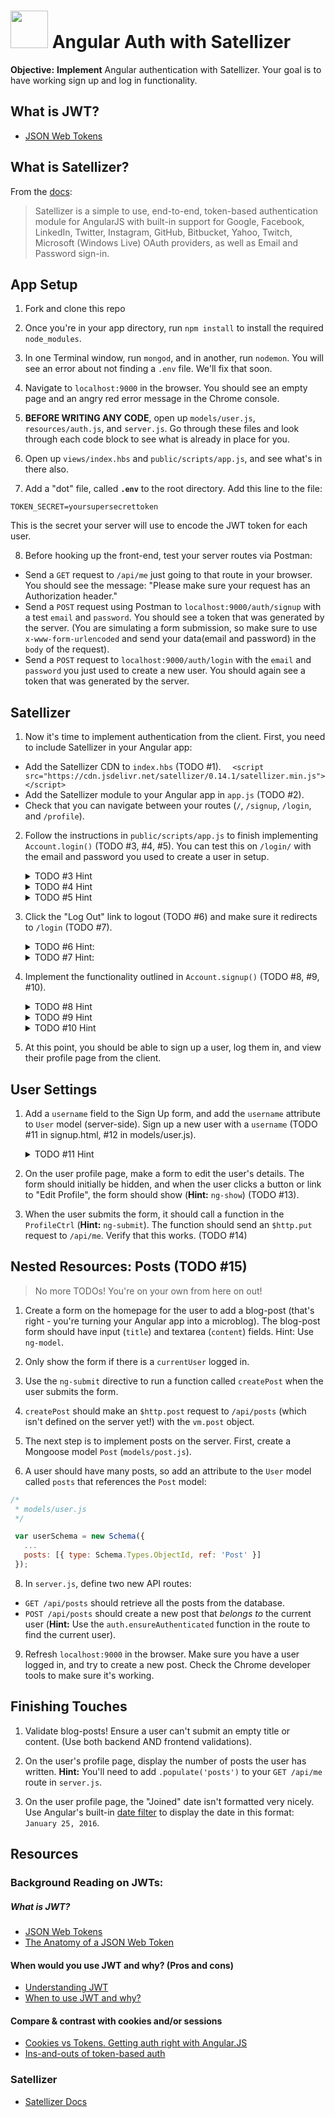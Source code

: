 # <img src="https://cloud.githubusercontent.com/assets/7833470/10899314/63829980-8188-11e5-8cdd-4ded5bcb6e36.png" height="60"> Angular Auth with Satellizer

<!--9:50 5 minutes -->

<!--Hook: Remember having tons of fun with Passport?  Wish you could do that with a front-end integration?  Well with JWT, Satellizer, and Angular, you can make your authentication footprint smaller, more secure, and more...on the front-end.  Let's get to it! -->

**Objective:** **Implement** Angular authentication with Satellizer. Your goal is to have working sign up and log in functionality.

## What is JWT?
 * <a href="http://jwt.io" target="_blank">JSON Web Tokens</a>

## What is Satellizer?

From the [docs](https://github.com/sahat/satellizer):

>Satellizer is a simple to use, end-to-end, token-based authentication module for AngularJS with built-in support for Google, Facebook, LinkedIn, Twitter, Instagram, GitHub, Bitbucket, Yahoo, Twitch, Microsoft (Windows Live) OAuth providers, as well as Email and Password sign-in.

<!--Actually 9:58 -->

<!--9:55 15 minutes -->

## App Setup

1. Fork and clone this repo

2. Once you're in your app directory, run `npm install` to install the required `node_modules`.

3. In one Terminal window, run `mongod`, and in another, run `nodemon`.  You will see an error about not finding a `.env` file.  We'll fix that soon.

4. Navigate to `localhost:9000` in the browser. You should see an empty page and an angry red error message in the Chrome console.

5. **BEFORE WRITING ANY CODE**, open up `models/user.js`, `resources/auth.js`, and `server.js`. Go through these files and look through each code block to see what is already in place for you.

6. Open up `views/index.hbs` and `public/scripts/app.js`, and see what's in there also.

7. Add a "dot" file, called **`.env`** to the root directory. Add this line to the file:

  ```
  TOKEN_SECRET=yoursupersecrettoken
  ```

  This is the secret your server will use to encode the JWT token for each user.

8. Before hooking up the front-end, test your server routes via Postman:
  * Send a `GET` request to `/api/me` just going to that route in your browser. You should see the message: "Please make sure your request has an Authorization header."
  * Send a `POST` request using Postman to `localhost:9000/auth/signup` with a test `email` and `password`. You should see a token that was generated by the server. (You are simulating a form submission, so make sure to use `x-www-form-urlencoded` and send your data(email and password) in the `body` of the request).
  * Send a `POST` request to `localhost:9000/auth/login` with the `email` and `password` you just used to create a new user. You should again see a token that was generated by the server.

<!--Actually 10:16 -->
<!--10:10 25 minutes -->

## Satellizer

1. Now it's time to implement authentication from the client. First, you need to include Satellizer in your Angular app:
  * Add the Satellizer CDN to `index.hbs` (TODO #1).
  ```   <script src="https://cdn.jsdelivr.net/satellizer/0.14.1/satellizer.min.js"></script> ```
  * Add the Satellizer module to your Angular app in `app.js` (TODO #2).
  * Check that you can navigate between your routes (`/`, `/signup`, `/login`, and `/profile`).

2. Follow the instructions in `public/scripts/app.js` to finish implementing `Account.login()` (TODO #3, #4, #5). You can test this on `/login/` with the email and password you used to create a user in setup.


   <details><summary>TODO #3 Hint</summary>
     - `console.log(response)` to find the token we're setting.
   </details>
   <!--$auth.setToken(response.data.token)-->

   <details><summary>TODO #4 Hint</summary>
    - How would we set `new_user` to blank? (we do it higher up in Login Controller)
   </details>
   <!-- vm.new_user = {} -->

   <details><summary>TODO #5 Hint</summary>
    - Inject $location into your controller
    - Pass the `'/profile'` path to the function in this [$location documentation](https://docs.angularjs.org/api/ng/service/$location#path)
    </details>
    <!-- $location.path('/profile') -->

3. Click the "Log Out" link to logout (TODO #6) and make sure it redirects to `/login` (TODO #7).

    <details><summary>TODO #6 Hint:</summary>
    - Look at the login method above for a pattern to follow (you only need one anonymous function here, no need for `onSuccess` and `onError`).
    - Check out [this documentation](https://github.com/sahat/satellizer#user-content-authremovetoken) for a method we can use to remove a token
    </details>
    <!--return (
        $auth
          .logout() // delete token
          .then(function() {
            $auth.removeToken();
            self.user = null;
          })
    )-->
    <details><summary>TODO #7 Hint:</summary>
      - Inject $location into this controller also
      - Pass `'/login'` to the `.path` method we used in #5
    </details>
    <!-- $location.path('/login') -->

  <!--10:35 15 minutes -->

4. Implement the functionality outlined in `Account.signup()` (TODO #8, #9, #10).

    <details><summary>TODO #8 Hint</summary>
     - Use your `login()` function as a pattern
     - Use the documentation referenced to build out the rest.
    </details>
    <!--     return (
      $auth
        .signup(userData)
        .then(
          function onSuccess(response) {
            $auth.setToken(response);
            //OR $auth.setToken(response.data.token);
          },
          function onError(error) {
            console.log(error);
          }
        )
    ); -->

    <details><summary>TODO #9 Hint</summary>
     - Remember what we did in #4?
    </details>
    <!-- inject $location into controller then vm.new_user = {} -->


    <details><summary>TODO #10 Hint</summary>
     - Remember what we did in #5?
    </details>
    <!-- $location.path('/profile') -->

5. At this point, you should be able to sign up a user, log them in, and view their profile page from the client.

<!-- If we have time to intro great, otherwise point these out as further exercises -->

## User Settings

1. Add a `username` field to the Sign Up form, and add the `username` attribute to `User` model (server-side). Sign up a new user with a `username` (TODO #11 in signup.html, #12 in models/user.js).

    <details><summary>TODO #11 Hint</summary>
    ```html
    <div class="form-group">
        <input type="text" ng-model="sc.new_user.username" class="form-control" placeholder="Username">
      </div>
     ```
    </details>
 
2. On the user profile page, make a form to edit the user's details. The form should initially be hidden, and when the user clicks a button or link to "Edit Profile", the form should show (**Hint:** `ng-show`) (TODO #13).

3. When the user submits the form, it should call a function in the `ProfileCtrl` (**Hint:** `ng-submit`). The function should send an `$http.put` request to `/api/me`. Verify that this works. (TODO #14)

## Nested Resources: Posts (TODO #15)
> No more TODOs! You're on your own from here on out!

1. Create a form on the homepage for the user to add a blog-post (that's right - you're turning your Angular app into a microblog). The blog-post form should have input (`title`) and textarea (`content`) fields. Hint: Use `ng-model`.

3. Only show the form if there is a `currentUser` logged in.

4. Use the `ng-submit` directive to run a function called `createPost` when the user submits the form.

5. `createPost` should make an `$http.post` request to `/api/posts` (which isn't defined on the server yet!) with the `vm.post` object.

6. The next step is to implement posts on the server. First, create a Mongoose model `Post` (`models/post.js`).

7. A user should have many posts, so add an attribute to the `User` model called `posts` that references the `Post` model:

  ```js
  /*
   * models/user.js
   */

   var userSchema = new Schema({
     ...
     posts: [{ type: Schema.Types.ObjectId, ref: 'Post' }]
   });
  ```

8. In `server.js`, define two new API routes:
  * `GET /api/posts` should retrieve all the posts from the database.
  * `POST /api/posts` should create a new post that *belongs to* the current user (**Hint:** Use the `auth.ensureAuthenticated` function in the route to find the current user).

9. Refresh `localhost:9000` in the browser. Make sure you have a user logged in, and try to create a new post. Check the Chrome developer tools to make sure it's working.

## Finishing Touches

1. Validate blog-posts! Ensure a user can't submit an empty title or content. (Use both backend AND frontend validations).

2. On the user's profile page, display the number of posts the user has written. **Hint:** You'll need to add `.populate('posts')` to your `GET /api/me` route in `server.js`.

3. On the user profile page, the "Joined" date isn't formatted very nicely. Use Angular's built-in <a href="https://docs.angularjs.org/api/ng/filter/date" target="_blank">date filter</a> to display the date in this format: `January 25, 2016`.

## Resources

### Background Reading on JWTs:
##### What is JWT?
 * <a href="http://jwt.io" target="_blank">JSON Web Tokens</a>
 * <a href="https://scotch.io/tutorials/the-anatomy-of-a-json-web-token" target="_blank">The Anatomy of a JSON Web Token</a>

#### When would you use JWT and why? (Pros and cons)
 * <a href="https://developer.atlassian.com/static/connect/docs/latest/concepts/understanding-jwt.html" target="_blank">Understanding JWT</a>
 * <a href="https://auth0.com/blog/2015/10/07/refresh-tokens-what-are-they-and-when-to-use-them/" target="_blank">When to use JWT and why?</a>

#### Compare & contrast with cookies and/or sessions
 * <a href="https://auth0.com/blog/2014/01/07/angularjs-authentication-with-cookies-vs-token" target="_blank">Cookies vs Tokens. Getting auth right with Angular.JS</a>
 * <a href="https://scotch.io/tutorials/the-ins-and-outs-of-token-based-authentication" target="_blank">Ins-and-outs of token-based auth</a>

### Satellizer
 * <a href="https://github.com/sahat/satellizer#authloginuser-options" target="_blank">Satellizer Docs</a>
